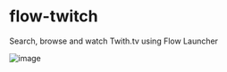 # flow-twitch
Search, browse and watch Twith.tv using Flow Launcher

![image](https://user-images.githubusercontent.com/535299/181637392-73b58f9f-88b7-4e96-a93e-6f19fb6a4b09.png)
